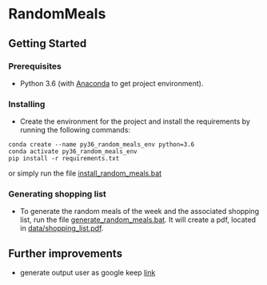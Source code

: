 # RandomMeals

## Getting Started

### Prerequisites

* Python 3.6 (with [Anaconda](https://docs.anaconda.com/anaconda/install/windows/) to get project environment).

### Installing

* Create the environment for the project and install the requirements by running the following commands: 
```
conda create --name py36_random_meals_env python=3.6
conda activate py36_random_meals_env
pip install -r requirements.txt
```
or simply run the file [install_random_meals.bat](install_random_meals.bat)

### Generating shopping list
* To generate the random meals of the week and the associated shopping list,
run the file [generate_random_meals.bat](generate_random_meals.bat). It will create
  a pdf, located in [data/shopping_list.pdf](data/shopping_list.pdf).

## Further improvements
* generate output user as google keep [link](https://github.com/kiwiz/gkeepapi)